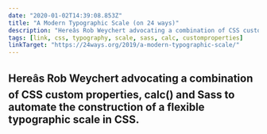 ```yaml
---
date: "2020-01-02T14:39:08.853Z"
title: "A Modern Typographic Scale (on 24 ways)"
description: "Hereâs Rob Weychert advocating a combination of CSS custom properties, calc() and Sass to automate the construction of a flexible typographic scale in CSS."
tags: [link, css, typography, scale, sass, calc, customproperties]
linkTarget: "https://24ways.org/2019/a-modern-typographic-scale/"
---
```

Hereâs Rob Weychert advocating a combination of CSS custom properties, calc() and Sass to automate the construction of a flexible typographic scale in CSS.
---
